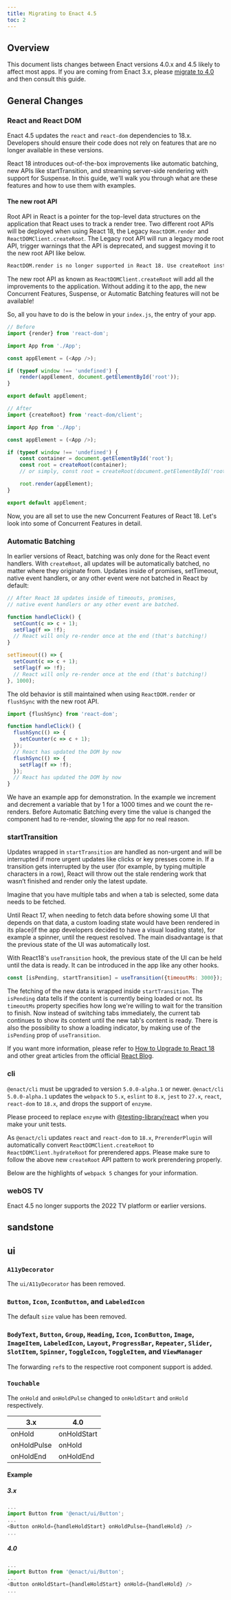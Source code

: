 ```yaml
---
title: Migrating to Enact 4.5
toc: 2
---
```


## Overview
This document lists changes between Enact versions 4.0.x and 4.5 likely to affect most apps.  If you
are coming from Enact 3.x, please [migrate to 4.0](./migrating-to-enact-4.md) and then consult
this guide.

## General Changes

### React and React DOM
Enact 4.5 updates the `react` and `react-dom` dependencies to 18.x.  Developers should ensure
their code does not rely on features that are no longer available in these versions.

React 18 introduces out-of-the-box improvements like automatic batching, new APIs like startTransition, and streaming server-side rendering with support for Suspense.
In this guide, we'll walk you through what are these features and how to use them with examples.

#### The new root API
Root API in React is a pointer for the top-level data structures on the application that React uses to track a render tree.
Two different root APIs will be deployed when using React 18, the Legacy `ReactDOM.render` and `ReactDOMClient.createRoot`.
The Legacy root API will run a legacy mode root API, trigger warnings that the API is deprecated, and suggest moving it to the new root API like below.

```sh
ReactDOM.render is no longer supported in React 18. Use createRoot instead. Until you switch to the new API, your app will behave as if it’s running React 17. Learn more: https://reactjs.org/link/switch-to-createroot
```

The new root API as known as `ReactDOMClient.createRoot` will add all the improvements to the application. Without adding it to the app, the new Concurrent Features, Suspense, or Automatic Batching features will not be available!

So, all you have to do is the below in your `index.js`, the entry of your app.

```js
// Before
import {render} from 'react-dom';

import App from './App';

const appElement = (<App />);

if (typeof window !== 'undefined') {
	render(appElement, document.getElementById('root'));
}

export default appElement;

// After
import {createRoot} from 'react-dom/client';

import App from './App';

const appElement = (<App />);

if (typeof window !== 'undefined') {
	const container = document.getElementById('root');
	const root = createRoot(container);
    // or simply, const root = createRoot(document.getElementById('root'));

	root.render(appElement);
}

export default appElement;
```

Now, you are all set to use the new Concurrent Features of React 18.
Let's look into some of Concurrent Features in detail.


### Automatic Batching
In earlier versions of React, batching was only done for the React event handlers.
With `createRoot`, all updates will be automatically batched, no matter where they originate from.
Updates inside of promises, setTimeout, native event handlers, or any other event were not batched in React by default:
```js
// After React 18 updates inside of timeouts, promises,
// native event handlers or any other event are batched.

function handleClick() {
  setCount(c => c + 1);
  setFlag(f => !f);
  // React will only re-render once at the end (that's batching!)
}

setTimeout(() => {
  setCount(c => c + 1);
  setFlag(f => !f);
  // React will only re-render once at the end (that's batching!)
}, 1000);
```
The old behavior is still maintained when using `ReactDOM.render` or `flushSync` with the new root API.
```js
import {flushSync} from 'react-dom';

function handleClick() {
  flushSync(() => {
    setCounter(c => c + 1);
  });
  // React has updated the DOM by now
  flushSync(() => {
    setFlag(f => !f);
  });
  // React has updated the DOM by now
}
```
We have an example app for demonstration.
In the example we increment and decrement a variable that by 1 for a 1000 times and we count the re-renders. Before Automatic Batching every time the value is changed the component had to re-render, slowing the app for no real reason.


### startTransition
Updates wrapped in `startTransition` are handled as non-urgent and will be interrupted if more urgent updates like clicks or key presses come in. If a transition gets interrupted by the user (for example, by typing multiple characters in a row), React will throw out the stale rendering work that wasn’t finished and render only the latest update.

Imagine that you have multiple tabs and when a tab is selected, some data needs to be fetched.

Until React 17, when needing to fetch data before showing some UI that depends on that data, a custom loading state would have been rendered in its place(if the app developers decided to have a visual loading state), for example a spinner, until the request resolved. The main disadvantage is that the previous state of the UI was automatically lost.

With React18's `useTransition` hook, the previous state of the UI can be held until the data is ready. It can be introduced in the app like any other hooks.

```js
const [isPending, startTransition] = useTransition({timeoutMs: 3000});
```
The fetching of the new data is wrapped inside `startTransition`. The `isPending` data tells if the content is currently being loaded or not. Its `timeoutMs` property specifies how long we're willing to wait for the transition to finish.
Now instead of switching tabs immediately, the current tab continues to show its content until the new tab's content is ready. There is also the possibility to show a loading indicator, by making use of the `isPending` prop of `useTransition`.

If you want more information, please refer to [How to Upgrade to React 18](https://reactjs.org/blog/2022/03/08/react-18-upgrade-guide.html) and other great articles from the official [React Blog](https://reactjs.org/blog).


### cli
`@enact/cli` must be upgraded to version `5.0.0-alpha.1` or newer.
`@enact/cli` `5.0.0-alpha.1` updates the `webpack` to `5.x`, `eslint` to `8.x`, `jest` to `27.x`,
`react`, `react-dom` to `18.x`, and drops the support of `enzyme`.

Please proceed to replace `enzyme` with [@testing-library/react](https://testing-library.com/docs/react-testing-library/intro/) when you make your unit tests.

As `@enact/cli` updates `react` and `react-dom` to `18.x`, `PrerenderPlugin` will automatically
convert `ReactDOMClient.createRoot` to `ReactDOMClient.hydrateRoot` for prerendered apps.
Please make sure to follow the above new `createRoot` API pattern to work prerendering properly.

Below are the highlights of `webpack 5` changes for your information.



### webOS TV
Enact 4.5 no longer supports the 2022 TV platform or earlier versions.

## sandstone

###

## ui

### `A11yDecorator`
The `ui/A11yDecorator` has been removed.

### `Button`, `Icon`, `IconButton`, and `LabeledIcon`
The default `size` value has been removed.

### `BodyText`, `Button`, `Group`, `Heading`, `Icon`, `IconButton`, `Image`, `ImageItem`, `LabeledIcon`, `Layout`, `ProgressBar`, `Repeater`, `Slider`, `SlotItem`, `Spinner`, `ToggleIcon`, `ToggleItem`, and `ViewManager`
The forwarding `ref`s to the respective root component support is added.

### `Touchable`
The `onHold` and `onHoldPulse` changed to `onHoldStart` and `onHold` respectively.

| 3.x | 4.0 |
|---|---|
| onHold | onHoldStart |
| onHoldPulse | onHold |
| onHoldEnd | onHoldEnd |

#### Example
##### 3.x
```js
...
import Button from '@enact/ui/Button';
...
<Button onHold={handleHoldStart} onHoldPulse={handleHold} />
...
```
##### 4.0
```js
...
import Button from '@enact/ui/Button';
...
<Button onHoldStart={handleHoldStart} onHold={handleHold} />
...
```
